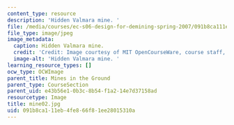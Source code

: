 ```yaml
---
content_type: resource
description: 'Hidden Valmara mine. '
file: /media/courses/ec-s06-design-for-demining-spring-2007/091b8ca111eb4fe866f81ee28015310a_mine02.jpg
file_type: image/jpeg
image_metadata:
  caption: Hidden Valmara mine.
  credit: 'Credit: Image courtesy of MIT OpenCourseWare, course staff, and students.'
  image-alt: 'Hidden Valmara mine. '
learning_resource_types: []
ocw_type: OCWImage
parent_title: Mines in the Ground
parent_type: CourseSection
parent_uid: e43b56e1-0b3c-8b54-f1a2-14e7d37158ad
resourcetype: Image
title: mine02.jpg
uid: 091b8ca1-11eb-4fe8-66f8-1ee28015310a
---
```

